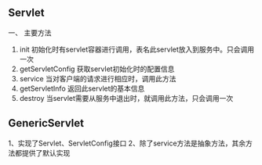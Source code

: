 ## Servlet

一、 主要方法
1. init
初始化时有servlet容器进行调用，表名此servlet放入到服务中。只会调用一次
2. getServletConfig
获取servlet初始化时的配置信息
3. service
当对客户端的请求进行相应时，调用此方法
4. getServletInfo
返回此servlet的基本信息
5. destroy
当servlet需要从服务中退出时，就调用此方法，只会调用一次

## GenericServlet

1、实现了Servlet、ServletConfig接口
2、除了service方法是抽象方法，其余方法都提供了默认实现
